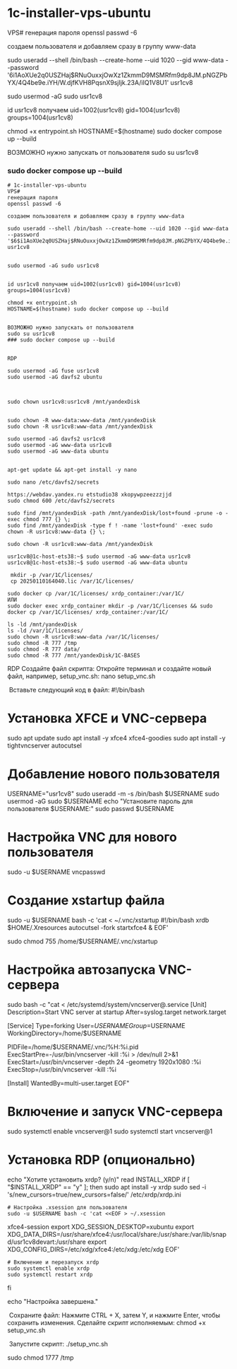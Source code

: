 # 1c-installer-vps-ubuntu
VPS#
генерация пароля 
openssl passwd -6

создаем пользователя и добавляем сразу в группу www-data 

sudo useradd --shell /bin/bash --create-home --uid 1020 --gid www-data --password '$6$i1AoXUe2q0USZHaj$RNuOuxxjOwXz1ZkmmD9MSMRfm9dp8JM.pNGZPbYX/4Q4be9e.iYH/W.djfKVH8PqsnX9sjIjk.23A/iIQ1V8U1' usr1cv8


sudo usermod -aG sudo usr1cv8


id usr1cv8 получаем uid=1002(usr1cv8) gid=1004(usr1cv8) groups=1004(usr1cv8)

chmod +x entrypoint.sh
HOSTNAME=$(hostname) sudo docker compose up --build


ВОЗМОЖНО нужно запускать от пользователя
sudo su usr1cv8
### sudo docker compose up --build

```
# 1c-installer-vps-ubuntu
VPS#
генерация пароля 
openssl passwd -6

создаем пользователя и добавляем сразу в группу www-data 

sudo useradd --shell /bin/bash --create-home --uid 1020 --gid www-data --password '$6$i1AoXUe2q0USZHaj$RNuOuxxjOwXz1ZkmmD9MSMRfm9dp8JM.pNGZPbYX/4Q4be9e.iYH/W.djfKVH8PqsnX9sjIjk.23A/iIQ1V8U1' usr1cv8


sudo usermod -aG sudo usr1cv8


id usr1cv8 получаем uid=1002(usr1cv8) gid=1004(usr1cv8) groups=1004(usr1cv8)

chmod +x entrypoint.sh
HOSTNAME=$(hostname) sudo docker compose up --build


ВОЗМОЖНО нужно запускать от пользователя
sudo su usr1cv8
### sudo docker compose up --build


RDP

sudo usermod -aG fuse usr1cv8
sudo usermod -aG davfs2 ubuntu



sudo chown usr1cv8:usr1cv8 /mnt/yandexDisk


sudo chown -R www-data:www-data /mnt/yandexDisk
sudo chown -R usr1cv8:www-data /mnt/yandexDisk

sudo usermod -aG davfs2 usr1cv8
sudo usermod -aG www-data usr1cv8
sudo usermod -aG www-data ubuntu


apt-get update && apt-get install -y nano

sudo nano /etc/davfs2/secrets

https://webdav.yandex.ru etstudio38 xkopywpzeezzzjjd
sudo chmod 600 /etc/davfs2/secrets

sudo find /mnt/yandexDisk -path /mnt/yandexDisk/lost+found -prune -o -exec chmod 777 {} \;
sudo find /mnt/yandexDisk -type f ! -name 'lost+found' -exec sudo chown -R usr1cv8:www-data {} \;

sudo chown -R usr1cv8:www-data /mnt/yandexDisk

usr1cv8@1c-host-ets38:~$ sudo usermod -aG www-data usr1cv8
usr1cv8@1c-host-ets38:~$ sudo usermod -aG www-data ubuntu

 mkdir -p /var/1C/licenses/
 cp 20250110164040.lic /var/1C/licenses/

sudo docker cp /var/1C/licenses/ xrdp_container:/var/1C/
ИЛИ
sudo docker exec xrdp_container mkdir -p /var/1C/licenses && sudo docker cp /var/1C/licenses/ xrdp_container:/var/1C/

ls -ld /mnt/yandexDisk
ls -ld /var/1C/licenses/
sudo chown -R usr1cv8:www-data /var/1C/licenses/
sudo chmod -R 777 /tmp
sudo chmod -R 777 data/
sudo chmod -R 777 /mnt/yandexDisk/1C-BASES

```
RDP
Создайте файл скрипта:
Откройте терминал и создайте новый файл, например, setup_vnc.sh:
nano setup_vnc.sh


​
Вставьте следующий код в файл:
#!/bin/bash

# Установка XFCE и VNC-сервера
sudo apt update
sudo apt install -y xfce4 xfce4-goodies
sudo apt install -y tightvncserver autocutsel

# Добавление нового пользователя
USERNAME="usr1cv8"
sudo useradd -m -s /bin/bash $USERNAME
sudo usermod -aG sudo $USERNAME
echo "Установите пароль для пользователя $USERNAME:"
sudo passwd $USERNAME

# Настройка VNC для нового пользователя
sudo -u $USERNAME vncpasswd

# Создание xstartup файла
sudo -u $USERNAME bash -c 'cat <<EOF > ~/.vnc/xstartup
#!/bin/bash
xrdb \$HOME/.Xresources
autocutsel -fork
startxfce4 &
EOF'

sudo chmod 755 /home/$USERNAME/.vnc/xstartup

# Настройка автозапуска VNC-сервера
sudo bash -c "cat <<EOF > /etc/systemd/system/vncserver@.service
[Unit]
Description=Start VNC server at startup
After=syslog.target network.target

[Service]
Type=forking
User=$USERNAME
Group=$USERNAME
WorkingDirectory=/home/$USERNAME

PIDFile=/home/$USERNAME/.vnc/%H:%i.pid
ExecStartPre=-/usr/bin/vncserver -kill :%i > /dev/null 2>&1
ExecStart=/usr/bin/vncserver -depth 24 -geometry 1920x1080 :%i
ExecStop=/usr/bin/vncserver -kill :%i

[Install]
WantedBy=multi-user.target
EOF"

# Включение и запуск VNC-сервера
sudo systemctl enable vncserver@1
sudo systemctl start vncserver@1

# Установка RDP (опционально)
echo "Хотите установить xrdp? (y/n)"
read INSTALL_XRDP
if [ "$INSTALL_XRDP" == "y" ]; then
    sudo apt install -y xrdp
    sudo sed -i 's/new_cursors=true/new_cursors=false/' /etc/xrdp/xrdp.ini

    # Настройка .xsession для пользователя
    sudo -u $USERNAME bash -c 'cat <<EOF > ~/.xsession
xfce4-session
export XDG_SESSION_DESKTOP=xubuntu
export XDG_DATA_DIRS=/usr/share/xfce4:/usr/local/share:/usr/share:/var/lib/snapd/usr1cv8devart:/usr/share
export XDG_CONFIG_DIRS=/etc/xdg/xfce4:/etc/xdg:/etc/xdg
EOF'

    # Включение и перезапуск xrdp
    sudo systemctl enable xrdp
    sudo systemctl restart xrdp
fi

echo "Настройка завершена."

​
Сохраните файл: Нажмите CTRL + X, затем Y, и нажмите Enter, чтобы сохранить изменения.
Сделайте скрипт исполняемым:
chmod +x setup_vnc.sh


​
Запустите скрипт:
./setup_vnc.sh

sudo chmod 1777 /tmp
